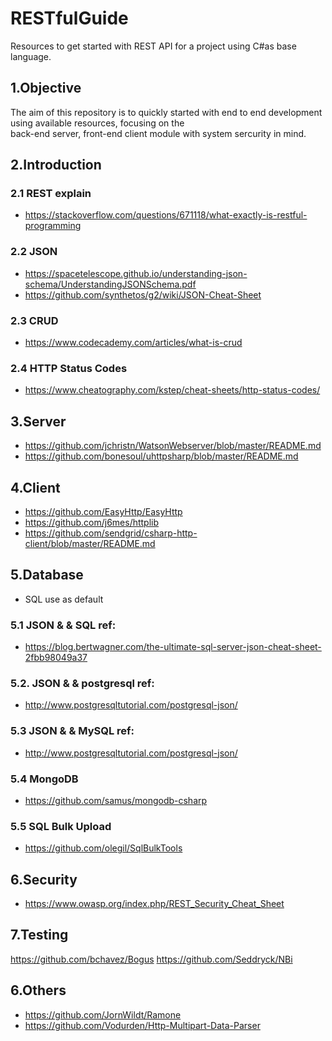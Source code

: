 # RESTfulGuide
Resources to get started with REST API for a project using C#as base language.

## 1.Objective
The aim of this repository is to quickly started with end to end development using available resources, focusing on the  
back-end server, front-end client module with system sercurity in mind. 

## 2.Introduction
### 2.1 REST explain
- https://stackoverflow.com/questions/671118/what-exactly-is-restful-programming

### 2.2 JSON 
- https://spacetelescope.github.io/understanding-json-schema/UnderstandingJSONSchema.pdf
- https://github.com/synthetos/g2/wiki/JSON-Cheat-Sheet

### 2.3 CRUD 
- https://www.codecademy.com/articles/what-is-crud


### 2.4 HTTP Status Codes
- https://www.cheatography.com/kstep/cheat-sheets/http-status-codes/


## 3.Server
- https://github.com/jchristn/WatsonWebserver/blob/master/README.md
- https://github.com/bonesoul/uhttpsharp/blob/master/README.md
  
  
## 4.Client
- https://github.com/EasyHttp/EasyHttp
- https://github.com/j6mes/httplib
- https://github.com/sendgrid/csharp-http-client/blob/master/README.md


## 5.Database
 - SQL use as default
### 5.1 JSON & & SQL ref:
- https://blog.bertwagner.com/the-ultimate-sql-server-json-cheat-sheet-2fbb98049a37
### 5.2. JSON & & postgresql ref:
- http://www.postgresqltutorial.com/postgresql-json/
### 5.3 JSON & & MySQL ref:
- http://www.postgresqltutorial.com/postgresql-json/
### 5.4 MongoDB
- https://github.com/samus/mongodb-csharp
### 5.5 SQL Bulk Upload
- https://github.com/olegil/SqlBulkTools

## 6.Security
- https://www.owasp.org/index.php/REST_Security_Cheat_Sheet


## 7.Testing
https://github.com/bchavez/Bogus
https://github.com/Seddryck/NBi


## 6.Others
- https://github.com/JornWildt/Ramone
- https://github.com/Vodurden/Http-Multipart-Data-Parser


